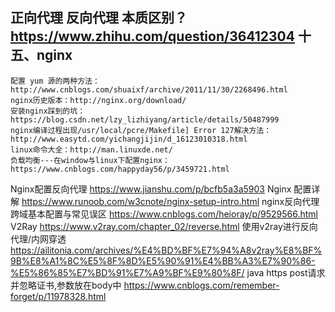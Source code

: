 正向代理 反向代理 本质区别？
	https://www.zhihu.com/question/36412304
十五、nginx
-
	配置 yum 源的两种方法：http://www.cnblogs.com/shuaixf/archive/2011/11/30/2268496.html
	nginx历史版本：http://nginx.org/download/
	安装nginx踩到的坑：https://blog.csdn.net/lzy_lizhiyang/article/details/50487999
	nginx编译过程出现/usr/local/pcre/Makefile] Error 127解决方法：http://www.easytd.com/yichangjijin/d_16123010318.html
	linux命令大全：http://man.linuxde.net/
	负载均衡---在window与linux下配置nginx：https://www.cnblogs.com/happyday56/p/3459721.html
Nginx配置反向代理
	https://www.jianshu.com/p/bcfb5a3a5903
Nginx 配置详解
	https://www.runoob.com/w3cnote/nginx-setup-intro.html
nginx反向代理跨域基本配置与常见误区
	https://www.cnblogs.com/heioray/p/9529566.html
V2Ray
	https://www.v2ray.com/chapter_02/reverse.html
使用v2ray进行反向代理/内网穿透
	https://ailitonia.com/archives/%E4%BD%BF%E7%94%A8v2ray%E8%BF%9B%E8%A1%8C%E5%8F%8D%E5%90%91%E4%BB%A3%E7%90%86-%E5%86%85%E7%BD%91%E7%A9%BF%E9%80%8F/
java https post请求并忽略证书,参数放在body中
	https://www.cnblogs.com/remember-forget/p/11978328.html